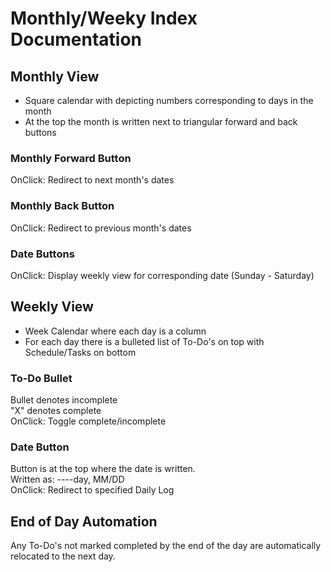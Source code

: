 # Monthly/Weeky Index Documentation

## Monthly View  
- Square calendar with depicting numbers corresponding to days in the month 
- At the top the month is written next to triangular forward and back buttons 

### Monthly Forward Button  
OnClick: Redirect to next month's dates

### Monthly Back Button
OnClick: Redirect to previous month's dates

### Date Buttons  
OnClick: Display weekly view for corresponding date (Sunday - Saturday)

## Weekly View  
- Week Calendar where each day is a column  
- For each day there is a bulleted list of To-Do's on top with Schedule/Tasks on bottom

### To-Do Bullet
Bullet denotes incomplete  
"X" denotes complete  
OnClick: Toggle complete/incomplete  

### Date Button
Button is at the top where the date is written.  
Written as: ----day, MM/DD  
OnClick: Redirect to specified Daily Log

## End of Day Automation
Any To-Do's not marked completed by the end of the day are automatically relocated to the next day.
